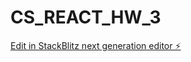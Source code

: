 # CS_REACT_HW_3

[Edit in StackBlitz next generation editor ⚡️](https://stackblitz.com/~/github.com/Ahmed-Al-Badri/CS_REACT_HW_3)